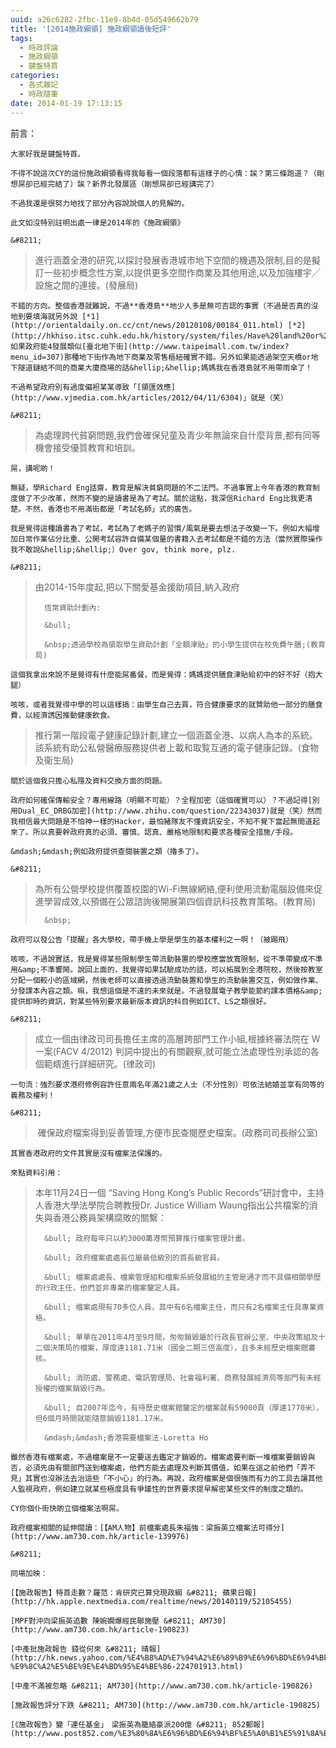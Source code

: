 ```yaml
---
uuid: a26c6282-2fbc-11e9-8b4d-05d549662b79
title: '[2014施政綱領] 施政綱領讀後短評'
tags:
  - 時政評論
  - 施政綱領
  - 鍵盤特首
categories:
  - 各式雜記
  - 時政隨筆
date: 2014-01-19 17:13:15
---
```


前言：

	大家好我是鍵盤特首。

	不得不說這次CY的這份施政綱領看得我每看一個段落都有這樣子的心情：誒？第三條跑道？（剛想屌卻已經完結了）誒？新界北發展區（剛想屌卻已經講完了）

	不過我還是很努力地找了部分內容說說個人的見解的。

	此文如沒特別註明出處一律是2014年的《施政綱領》

	&#8211;

> 進行涵蓋全港的研究,以探討發展香港城市地下空間的機遇及限制,目的是擬訂一些初步概念性方案,以提供更多空間作商業及其他用途,以及加強樓宇╱設施之間的連接。(發展局)

	不錯的方向。整個香港就難說，不過**香港島**地少人多是無可否認的事實（不過是否真的沒地到要填海就另外說 [*1](http://orientaldaily.on.cc/cnt/news/20120108/00184_011.html) [*2](http://hkhiso.itsc.cuhk.edu.hk/history/system/files/Have%20land%20or%20not.pdf)）。如果政府能4發展類似[臺北地下街](http://www.taipeimall.com.tw/index?menu_id=307)那種地下街作為地下商業及零售樞紐確實不錯。另外如果能透過架空天橋or地下隧道鏈結不同的商業大廈商場的話&hellip;&hellip;媽媽我在香港島就不用帶雨傘了！

	不過希望政府別有過度偏袒某某導致「[領匯效應](http://www.vjmedia.com.hk/articles/2012/04/11/6304)」就是（笑）

	&#8211;

> 為處理跨代貧窮問題,我們會確保兒童及青少年無論來自什麼背景,都有同等機會接受優質教育和培訓。

	屌，講呢啲！

	無疑，學Richard Eng話齋，教育是解決貧窮問題的不二法門。不過事實上今年香港的教育制度做了不少改革，然而不變的是讀書是為了考試。關於這點，我深信Richard Eng比我更清楚。不然，香港也不用滿街都是「考試名師」式的廣告。

	我是覺得這種讀書為了考試，考試為了老媽子的習慣/風氣是要去想法子改變一下。例如大幅增加日常作業佔分比重、公開考試容許自備某個量的書籍入去考試都是不錯的方法（當然實際操作我不敢說&hellip;&hellip;）Over gov, think more, plz.

	&#8211;

> 由2014-15年度起,把以下關愛基金援助項目,納入政府
>
> 		恆常資助計劃內:
>
> 		&bull;
>
> 		&nbsp;透過學校為領取學生資助計劃「全額津貼」的小學生提供在校免費午膳;(教育局)

	這個我拿出來說不是覺得有什麼能屌番餐，而是覺得：媽媽提供膳食津貼給初中的好不好（抱大腿）

	咳咳，或者我覺得中學的可以這樣搞：由學生自己去買，符合健康要求的就贊助他一部分的膳食費，以經濟誘因推動健康飲食。

> 推行第一階段電子健康記錄計劃,建立一個涵蓋全港、以病人為本的系統。該系統有助公私營醫療服務提供者上載和取覧互通的電子健康記錄。(食物及衞生局)

	關於這個我只擔心私隱及資料交換方面的問題。

	政府如何確保傳輸安全？專用線路（明顯不可能）？全程加密（這個確實可以）？不過記得[別用Dual_EC_DRBG加密](http://www.zhihu.com/question/22343037)就是（笑）然而我相信最大問題是不怕神一樣的Hacker，最怕豬隊友不懂資訊安全，不知不覺下當起無間道起來了。所以真要幹政府真的必須、審慎、認真、嚴格地限制和要求各種安全措施/手段。

	&mdash;&mdash;例如政府提供查閱裝置之類（擼多了）。

	&#8211;

> 為所有公營學校提供覆蓋校園的Wi-Fi無線網絡,便利使用流動電腦設備來促進學習成效,以預備在公眾諮詢後開展第四個資訊科技教育策略。(教育局)
>
> 		&nbsp;

	政府可以發公告「提醒」各大學校，帶手機上學是學生的基本權利之一啊！（被踢飛）

	咳咳，不過說實話，我是覺得某些限制學生帶流動裝置的學校應當放寬限制，從不準帶變成不準用&amp;不準響鬧。說回上面的，我覺得如果試驗成功的話，可以拓展到全港院校，然後按教室分配一個較小的區域網，然後老師可以直接透過流動裝置和學生的流動裝置交互，例如做作業、分發課本內容之類。嘛，我想這個是不遠的未來就是。不過發展電子教學能節約課本價格&amp;提供即時的資訊，對某些特別要求最新版本資訊的科目例如ICT、LS之類很好。

	&#8211;

> 成立一個由律政司司長擔任主席的高層跨部門工作小組,根據終審法院在 W一案(FACV 4/2012) 判詞中提出的有關觀察,就可能立法處理性別承認的各個範疇進行詳細研究。(律政司)

	一句流：強烈要求港府修例容許任意兩名年滿21歲之人士（不分性別）可依法結婚並享有同等的義務及權利！

	&#8211;

> &nbsp;確保政府檔案得到妥善管理,方便市民查閱歷史檔案。(政務司司長辦公室)

	其實香港政府的文件其實是沒有檔案法保護的。

	來點資料引用：

> 本年11月24日一個 &ldquo;Saving Hong Kong&rsquo;s Public Records&rdquo;研討會中，主持人香港大學法學院合聘教授Dr. Justice William Waung指出公共檔案的消失與香港公務員架構腐敗的關繫：
>
> 		&bull; 政府每年只以約3000萬港幣預算推行檔案管理計畫。
>
> 		&bull; 政府檔案處處長位屬最低級別的首長級官員。
>
> 		&bull; 檔案處處長、檔案管理組和檔案系統發展組的主管是通才而不具備相關學歷的行政主任，他們並非專業的檔案鑒定人員。
>
> 		&bull; 檔案處現有70多位人員，其中有6名檔案主任，而只有2名檔案主任具專業資格。
>
> 		&bull; 單單在2011年4月至9月間，匆匆銷毀屬於行政長官辦公室、中央政策組及十二個決策局的檔案，厚度達1181.71米（國金二期三倍高度），且多未經歷史檔案館審核。
>
> 		&bull; 消防處、警務處、電訊管理局、社會福利署、商務發展經濟局等部門有未經授權的檔案銷毀行為。
>
> 		&bull; 自2007年迄今，有待歷史檔案館鑒定的檔案就有59000頁（厚達1770米），但6個月時間就能隨意銷毀1181.17米。
>
> 		&mdash;&mdash;香港需要檔案法-Loretta Ho

	雖然香港有檔案處，不過檔案是不一定要送去鑑定才銷毀的。檔案處要判斷一堆檔案要銷毀與否，必須先由有關部門送到檔案處，他們方能去處理及判斷其價值，如果在這之前他們「弄不見」其實也沒辦法去治這些「不小心」的行為。再說，政府檔案是個很強而有力的工具去讓其他人監視政府，例如建立就某些極度具有爭議性的世界要求提早解密某些文件的制度之類的。

	CY你個仆街快啲立個檔案法啊屌。

	政府檔案相關的延伸閱讀：[【AM人物】前檔案處長朱福強：梁振英立檔案法可得分](http://www.am730.com.hk/article-139976)

	&#8211;

	同場加映：

	[【施政報告】特首走數？羅范：肯研究已算兌現政綱 &#8211; 蘋果日報](http://hk.apple.nextmedia.com/realtime/news/20140119/52105455)

	[MPF對沖向梁振英追數 陳婉嫻爆經民聯施壓 &#8211; AM730](http://www.am730.com.hk/article-190823)

	[中產批施政報告 錢從何來 &#8211; 晴報](http://hk.news.yahoo.com/%E4%B8%AD%E7%94%A2%E6%89%B9%E6%96%BD%E6%94%BF%E5%A0%B1%E5%91%8A-%E9%8C%A2%E5%BE%9E%E4%BD%95%E4%BE%86-224701913.html)

	[中產不滿被忽略 &#8211; AM730](http://www.am730.com.hk/article-190826)

	[施政報告評分下跌 &#8211; AM730](http://www.am730.com.hk/article-190825)

	[《施政報告》變「連任基金」　梁振英為籠絡豪派200億 &#8211; 852郵報](http://www.post852.com/%E3%80%8A%E6%96%BD%E6%94%BF%E5%A0%B1%E5%91%8A%E3%80%8B%E8%AE%8A%E3%80%8C%E9%80%A3%E4%BB%BB%E5%9F%BA%E9%87%91%E3%80%8D%E3%80%80%E6%A2%81%E6%8C%AF%E8%8B%B1%E7%82%BA%E7%B1%A0%E7%B5%A1%E8%B1%AA%E6%B4%BE20/)
